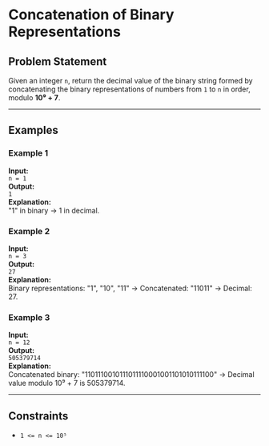 # Concatenation of Binary Representations

## Problem Statement

Given an integer `n`, return the decimal value of the binary string formed by concatenating the binary representations of numbers from `1` to `n` in order, modulo **10⁹ + 7**.

---

## Examples

### Example 1
**Input:**  
`n = 1`  
**Output:**  
`1`  
**Explanation:**  
"1" in binary → 1 in decimal.

### Example 2
**Input:**  
`n = 3`  
**Output:**  
`27`  
**Explanation:**  
Binary representations: "1", "10", "11" → Concatenated: "11011" → Decimal: 27.

### Example 3
**Input:**  
`n = 12`  
**Output:**  
`505379714`  
**Explanation:**  
Concatenated binary: "1101110010111011110001001101010111100" → Decimal value modulo 10⁹ + 7 is 505379714.

---

## Constraints

- `1 <= n <= 10⁵`
